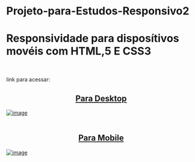 # Projeto-para-Estudos-Responsivo2
<h1>Responsividade para disposítivos movéis com HTML,5 E CSS3</h1><br>

<p>link para acessar:</p>
<a href="https://lugabe.github.io/Wide-coverage/">
  
  
<h2 align ="center">Para Desktop </h2>

![image](https://github.com/Lugabe/Projeto-para-Estudos-Responsivo2/assets/119985795/187f0ee5-9d3b-4860-988b-fdd598d6bc05)<br><br>

<h2 align ="center">Para Mobile</h2>

![image](https://github.com/Lugabe/Projeto-para-Estudos-Responsivo2/assets/119985795/2d1253d7-8966-4e6a-8c13-6703b709bdf4)
